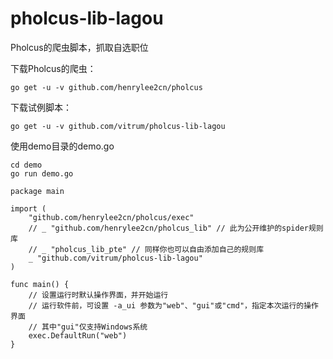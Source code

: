 # pholcus-lib-lagou
Pholcus的爬虫脚本，抓取自选职位


下载Pholcus的爬虫：
```
go get -u -v github.com/henrylee2cn/pholcus
```

下载试例脚本：
```
go get -u -v github.com/vitrum/pholcus-lib-lagou
```

使用demo目录的demo.go

```
cd demo
go run demo.go
```


```
package main

import (
    "github.com/henrylee2cn/pholcus/exec"
    // _ "github.com/henrylee2cn/pholcus_lib" // 此为公开维护的spider规则库
    // _ "pholcus_lib_pte" // 同样你也可以自由添加自己的规则库
    _ "github.com/vitrum/pholcus-lib-lagou"
)

func main() {
    // 设置运行时默认操作界面，并开始运行
    // 运行软件前，可设置 -a_ui 参数为"web"、"gui"或"cmd"，指定本次运行的操作界面
    // 其中"gui"仅支持Windows系统
    exec.DefaultRun("web")
}
```